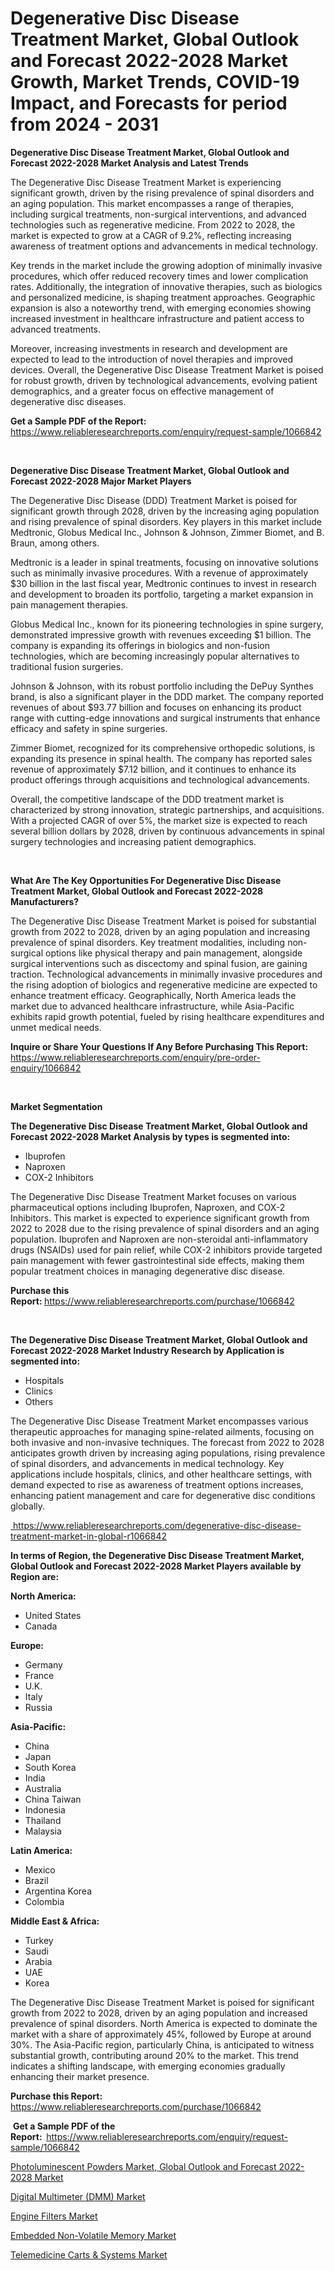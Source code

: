 <p><h1>Degenerative Disc Disease Treatment Market, Global Outlook and Forecast 2022-2028 Market Growth, Market Trends, COVID-19 Impact, and Forecasts for period from 2024 - 2031</h1></p><p><strong>Degenerative Disc Disease Treatment Market, Global Outlook and Forecast 2022-2028 Market Analysis and Latest Trends</strong></p>
<p><p>The Degenerative Disc Disease Treatment Market is experiencing significant growth, driven by the rising prevalence of spinal disorders and an aging population. This market encompasses a range of therapies, including surgical treatments, non-surgical interventions, and advanced technologies such as regenerative medicine. From 2022 to 2028, the market is expected to grow at a CAGR of 9.2%, reflecting increasing awareness of treatment options and advancements in medical technology.</p><p>Key trends in the market include the growing adoption of minimally invasive procedures, which offer reduced recovery times and lower complication rates. Additionally, the integration of innovative therapies, such as biologics and personalized medicine, is shaping treatment approaches. Geographic expansion is also a noteworthy trend, with emerging economies showing increased investment in healthcare infrastructure and patient access to advanced treatments.</p><p>Moreover, increasing investments in research and development are expected to lead to the introduction of novel therapies and improved devices. Overall, the Degenerative Disc Disease Treatment Market is poised for robust growth, driven by technological advancements, evolving patient demographics, and a greater focus on effective management of degenerative disc diseases.</p></p>
<p><strong>Get a Sample PDF of the Report:&nbsp;</strong> <a href="https://www.reliableresearchreports.com/enquiry/request-sample/1066842">https://www.reliableresearchreports.com/enquiry/request-sample/1066842</a></p>
<p>&nbsp;</p>
<p><strong>Degenerative Disc Disease Treatment Market, Global Outlook and Forecast 2022-2028 Major Market Players</strong></p>
<p><p>The Degenerative Disc Disease (DDD) Treatment Market is poised for significant growth through 2028, driven by the increasing aging population and rising prevalence of spinal disorders. Key players in this market include Medtronic, Globus Medical Inc., Johnson & Johnson, Zimmer Biomet, and B. Braun, among others.</p><p>Medtronic is a leader in spinal treatments, focusing on innovative solutions such as minimally invasive procedures. With a revenue of approximately $30 billion in the last fiscal year, Medtronic continues to invest in research and development to broaden its portfolio, targeting a market expansion in pain management therapies.</p><p>Globus Medical Inc., known for its pioneering technologies in spine surgery, demonstrated impressive growth with revenues exceeding $1 billion. The company is expanding its offerings in biologics and non-fusion technologies, which are becoming increasingly popular alternatives to traditional fusion surgeries.</p><p>Johnson & Johnson, with its robust portfolio including the DePuy Synthes brand, is also a significant player in the DDD market. The company reported revenues of about $93.77 billion and focuses on enhancing its product range with cutting-edge innovations and surgical instruments that enhance efficacy and safety in spine surgeries.</p><p>Zimmer Biomet, recognized for its comprehensive orthopedic solutions, is expanding its presence in spinal health. The company has reported sales revenue of approximately $7.12 billion, and it continues to enhance its product offerings through acquisitions and technological advancements.</p><p>Overall, the competitive landscape of the DDD treatment market is characterized by strong innovation, strategic partnerships, and acquisitions. With a projected CAGR of over 5%, the market size is expected to reach several billion dollars by 2028, driven by continuous advancements in spinal surgery technologies and increasing patient demographics.</p></p>
<p>&nbsp;</p>
<p><strong>What Are The Key Opportunities For Degenerative Disc Disease Treatment Market, Global Outlook and Forecast 2022-2028 Manufacturers?</strong></p>
<p><p>The Degenerative Disc Disease Treatment Market is poised for substantial growth from 2022 to 2028, driven by an aging population and increasing prevalence of spinal disorders. Key treatment modalities, including non-surgical options like physical therapy and pain management, alongside surgical interventions such as discectomy and spinal fusion, are gaining traction. Technological advancements in minimally invasive procedures and the rising adoption of biologics and regenerative medicine are expected to enhance treatment efficacy. Geographically, North America leads the market due to advanced healthcare infrastructure, while Asia-Pacific exhibits rapid growth potential, fueled by rising healthcare expenditures and unmet medical needs.</p></p>
<p><strong>Inquire or Share Your Questions If Any Before Purchasing This Report:</strong> <a href="https://www.reliableresearchreports.com/enquiry/pre-order-enquiry/1066842">https://www.reliableresearchreports.com/enquiry/pre-order-enquiry/1066842</a></p>
<p>&nbsp;</p>
<p><strong>Market Segmentation</strong></p>
<p><strong>The Degenerative Disc Disease Treatment Market, Global Outlook and Forecast 2022-2028 Market Analysis by types is segmented into:</strong></p>
<p><ul><li>Ibuprofen</li><li>Naproxen</li><li>COX-2 Inhibitors</li></ul></p>
<p><p>The Degenerative Disc Disease Treatment Market focuses on various pharmaceutical options including Ibuprofen, Naproxen, and COX-2 Inhibitors. This market is expected to experience significant growth from 2022 to 2028 due to the rising prevalence of spinal disorders and an aging population. Ibuprofen and Naproxen are non-steroidal anti-inflammatory drugs (NSAIDs) used for pain relief, while COX-2 inhibitors provide targeted pain management with fewer gastrointestinal side effects, making them popular treatment choices in managing degenerative disc disease.</p></p>
<p><strong>Purchase this Report:&nbsp;</strong><a href="https://www.reliableresearchreports.com/purchase/1066842">https://www.reliableresearchreports.com/purchase/1066842</a></p>
<p>&nbsp;</p>
<p><strong>The Degenerative Disc Disease Treatment Market, Global Outlook and Forecast 2022-2028 Market Industry Research by Application is segmented into:</strong></p>
<p><ul><li>Hospitals</li><li>Clinics</li><li>Others</li></ul></p>
<p><p>The Degenerative Disc Disease Treatment Market encompasses various therapeutic approaches for managing spine-related ailments, focusing on both invasive and non-invasive techniques. The forecast from 2022 to 2028 anticipates growth driven by increasing aging populations, rising prevalence of spinal disorders, and advancements in medical technology. Key applications include hospitals, clinics, and other healthcare settings, with demand expected to rise as awareness of treatment options increases, enhancing patient management and care for degenerative disc conditions globally.</p></p>
<p><a href="https://www.reliableresearchreports.com/degenerative-disc-disease-treatment-market-in-global-r1066842">&nbsp;https://www.reliableresearchreports.com/degenerative-disc-disease-treatment-market-in-global-r1066842</a></p>
<p><strong>In terms of Region, the Degenerative Disc Disease Treatment Market, Global Outlook and Forecast 2022-2028 Market Players available by Region are:</strong></p>
<p>
    <p> <strong> North America: </strong>
        <ul>
            <li>United States</li>
            <li>Canada</li>
        </ul>
        </p> 
    <p> <strong> Europe: </strong>
        <ul>
            <li>Germany</li>
            <li>France</li>
            <li>U.K.</li>
            <li>Italy</li>
            <li>Russia</li>
        </ul>
        </p> 
    <p> <strong> Asia-Pacific: </strong>
        <ul>
            <li>China</li>
            <li>Japan</li>
            <li>South Korea</li>
            <li>India</li>
            <li>Australia</li>
            <li>China Taiwan</li>
            <li>Indonesia</li>
            <li>Thailand</li>
            <li>Malaysia</li>
        </ul>
        </p> 
    <p> <strong> Latin America: </strong>
        <ul>
            <li>Mexico</li>
            <li>Brazil</li>
            <li>Argentina Korea</li>
            <li>Colombia</li>
        </ul>
        </p> 
    <p> <strong> Middle East & Africa: </strong>
        <ul>
            <li>Turkey</li>
            <li>Saudi</li>
            <li>Arabia</li>
            <li>UAE</li>
            <li>Korea</li>
        </ul>
    </p>
    </p>
<p><p>The Degenerative Disc Disease Treatment Market is poised for significant growth from 2022 to 2028, driven by an aging population and increased prevalence of spinal disorders. North America is expected to dominate the market with a share of approximately 45%, followed by Europe at around 30%. The Asia-Pacific region, particularly China, is anticipated to witness substantial growth, contributing around 20% to the market. This trend indicates a shifting landscape, with emerging economies gradually enhancing their market presence.</p></p>
<p><strong>Purchase this Report: </strong><a href="https://www.reliableresearchreports.com/purchase/1066842">https://www.reliableresearchreports.com/purchase/1066842</a></p>
<p>&nbsp;<strong>Get a Sample PDF of the Report:&nbsp;&nbsp;</strong><a href="https://www.reliableresearchreports.com/enquiry/request-sample/1066842">https://www.reliableresearchreports.com/enquiry/request-sample/1066842</a></p>
<p><strong></strong></p>
<p><p><a href="https://github.com/globismark/Market-Research-Report-List-5/blob/main/photoluminescent-powders-market-global-outlook-and-forecast-2022-2028-market.md">Photoluminescent Powders Market, Global Outlook and Forecast 2022-2028 Market</a></p><p><a href="https://issuu.com/reportprime-2/docs/digital-multimeter-dmm-market-size-_4e6109e67523d4">Digital Multimeter (DMM) Market</a></p><p><a href="https://www.linkedin.com/pulse/engine-filters-market-research-report-exploring-size-revenue-o0tbe?trackingId=oenJiydGRTOSX5KDA2KQow%3D%3D">Engine Filters Market</a></p><p><a href="https://issuu.com/reportprime-2/docs/embedded-non-volatile-memory-market_ee0f47c7a69f95">Embedded Non-Volatile Memory Market</a></p><p><a href="https://www.linkedin.com/pulse/strategic-insights-global-telemedicine-carts-systems-market-6oaqe?trackingId=oTvG4CkyRse7Ef8kKcIERw%3D%3D">Telemedicine Carts & Systems Market</a></p></p>